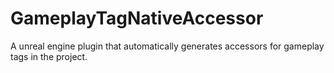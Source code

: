 # GameplayTagNativeAccessor
A unreal engine plugin that automatically generates accessors for gameplay tags in the project.
